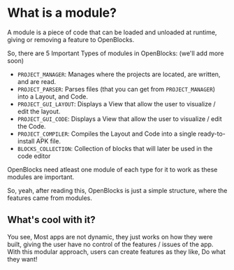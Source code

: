 # What is a module?
A module is a piece of code that can be loaded and unloaded at runtime, giving or removing a feature to OpenBlocks.

So, there are 5 Important Types of modules in OpenBlocks: (we'll add more soon)
- `PROJECT_MANAGER`: Manages where the projects are located, are written, and are read.
- `PROJECT_PARSER`: Parses files (that you can get from `PROJECT_MANAGER`) into a Layout, and Code.
- `PROJECT_GUI_LAYOUT`: Displays a View that allow the user to visualize / edit the layout.
- `PROJECT_GUI_CODE`: Displays a View that allow the user to visualize / edit the Code.
- `PROJECT_COMPILER`: Compiles the Layout and Code into a single ready-to-install APK file.
- `BLOCKS_COLLECTION`: Collection of blocks that will later be used in the code editor

OpenBlocks need atleast one module of each type for it to work as these modules are important.

So, yeah, after reading this, OpenBlocks is just a simple structure, where the features came from modules.

## What's cool with it?
You see, Most apps are not dynamic, they just works on how they were built, giving the user have no control of the features / issues of the app. With this modular approach, users can create features as they like, Do what they want!
